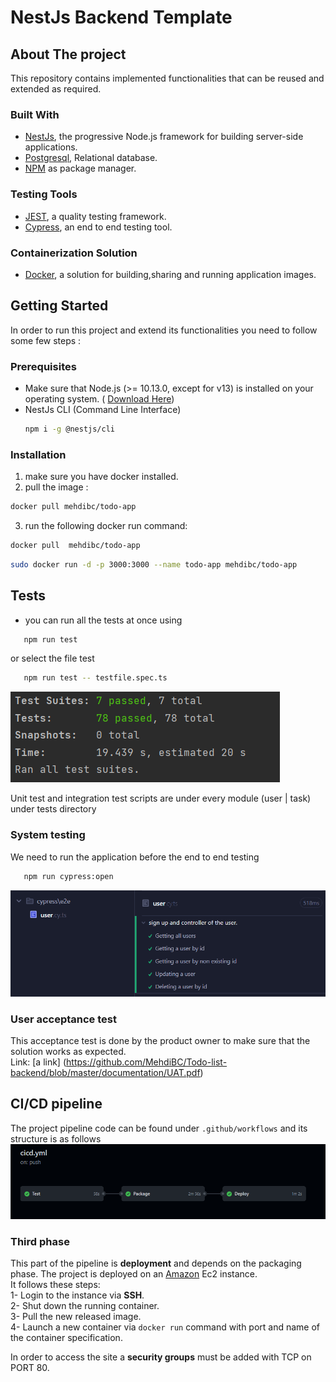 # NestJs Backend Template

## About The project

This repository contains implemented functionalities that can be reused and extended as required.

### Built With

* [NestJs](https://nestjs.com/), the progressive Node.js framework for building server-side applications.
* [Postgresql](https://www.mongodb.com/fr-fr), Relational database.
* [NPM](https://www.npmjs.com/) as package manager.

### Testing Tools

* [JEST](https://jestjs.io/fr/), a quality testing framework.
* [Cypress](https://www.cypress.io/), an end to end testing tool.

### Containerization Solution

* [Docker](https://www.docker.com/), a solution for building,sharing and running application images.

## Getting Started

In order to run this project and extend its functionalities you need to follow some few steps :

### Prerequisites

* Make sure that Node.js (>= 10.13.0, except for v13) is installed on your operating
  system. ( [Download Here](https://nodejs.org/en/download/))
* NestJs CLI (Command Line Interface)
  ```sh
  npm i -g @nestjs/cli
  ```

### Installation

1. make sure you have docker installed.
2. pull the image :

 ``` sh
 docker pull mehdibc/todo-app
 ```

3. run the following docker run command:

 ```sh
 docker pull  mehdibc/todo-app
 ```
 ``` sh
 sudo docker run -d -p 3000:3000 --name todo-app mehdibc/todo-app
 ```

## Tests

- you can run all the tests at once using

```sh
   npm run test
   ```

or select the file test

```sh
   npm run test -- testfile.spec.ts
   ```

![img.png](img.png)

Unit test and integration test scripts are under every module (user | task) under tests directory

### System testing

We need to run the application before the end to end testing

```sh
   npm run cypress:open
   ```

![img_1.png](img_1.png)

### User acceptance test

This acceptance test is done by the product owner to make sure that the solution works as expected.  
Link: [a link] (https://github.com/MehdiBC/Todo-list-backend/blob/master/documentation/UAT.pdf)

## CI/CD pipeline

The project pipeline code can be found under `.github/workflows` and its structure is as follows
![img_2.png](img_2.png)

### Third phase

This part of the pipeline is **deployment** and depends on the packaging phase. The project is deployed on
an [Amazon](https://aws.amazon.com/) Ec2 instance.  
It follows these steps:  
1- Login to the instance via **SSH**.  
2- Shut down the running container.  
3- Pull the new released image.  
4- Launch a new container via `docker run` command with port and name of the container specification.

In order to access the site a **security groups** must be added with TCP on PORT 80.  
